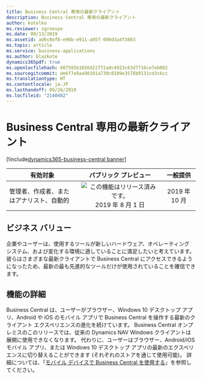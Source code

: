 ```yaml
---
title: Business Central 専用の最新クライアント
description: Business Central 専用の最新クライアント
author: kotelko
ms.reviewer: sgroespe
ms.date: 09/13/2019
ms.assetid: ad6c8ef8-e96b-e911-a95f-000d3a4f3883
ms.topic: article
ms.service: business-applications
ms.author: blazkote
dynamics365pdf: true
ms.openlocfilehash: 687595b1656d22f72adc4923c63d7710ce7eb002
ms.sourcegitcommit: de6f7e8aa90101a730c0109e3578b9131cd3c6cc
ms.translationtype: HT
ms.contentlocale: ja-JP
ms.lasthandoff: 09/26/2019
ms.locfileid: "2140482"
---
```

# <a name="modern-clients-only-for-business-central"></a>Business Central 専用の最新クライアント
[!include[dynamics365-business-central banner](../includes/dynamics365-business-central.md)]

| 有効対象    |  パブリック プレビュー | 一般提供 | 
| ---------- | :----------: |:----------: |
|管理者、作成者、またはアナリスト、自動的|![この機能はリリース済みです。](/dynamics365-release-plan/media/green-checkmark.png "この機能はリリース済みです。") 2019 年 8 月 1 日| 2019 年 10 月|


## <a name="business-value"></a>ビジネス バリュー
<!-- bv start -->
企業やユーザーは、使用するツールが新しいハードウェア、オペレーティング システム、および変化する環境に適していることに満足したいと考えています。 彼らはさまざまな最新クライアントで Business Central にアクセスできるようになったため、最新の最も先進的なツールだけが使用されていることを確信できます。
<!-- bv end -->



## <a name="feature-details"></a>機能の詳細
<!--feature detail start -->
Business Central は、ユーザーがブラウザー、Windows 10 デスクトップ アプリ、Android や iOS のモバイル アプリで Business Central を操作する最新のクライアント エクスペリエンスの進化を続けています。 Business Central オンプレミスのこのリリースでは、従来の Dynamics NAV Windows クライアントは展開に使用できなくなります。 代わりに、ユーザーはブラウザー、Android/iOS モバイル アプリ、または Windows 10 デスクトップ アプリの最新のエクスペリエンスに切り替えることができます (それぞれのストアを通じて使用可能)。 詳細については、「[モバイル デバイスで Business Central を使用する](https://go.microsoft.com/fwlink/?linkid=2103647 "Business Central アプリ")」を参照してください。
<!--feature detail end -->











